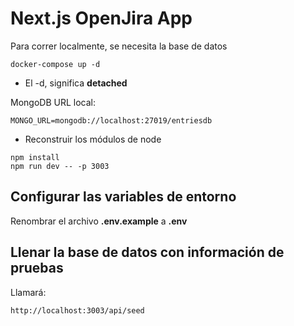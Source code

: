 # Next.js OpenJira App

Para correr localmente, se necesita la base de datos

```
docker-compose up -d
```

- El -d, significa **detached**

MongoDB URL local:

```
MONGO_URL=mongodb://localhost:27019/entriesdb
```

- Reconstruir los módulos de node

```
npm install
npm run dev -- -p 3003
```

## Configurar las variables de entorno

Renombrar el archivo **.env.example** a **.env**

## Llenar la base de datos con información de pruebas

Llamará:

```
http://localhost:3003/api/seed
```
